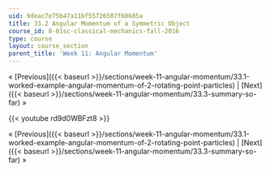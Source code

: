 ```yaml
---
uid: 9deac7e75b47a11bf55726507f60685a
title: 33.2 Angular Momentum of a Symmetric Object
course_id: 8-01sc-classical-mechanics-fall-2016
type: course
layout: course_section
parent_title: 'Week 11: Angular Momentum'
---
```


« [Previous]({{< baseurl >}}/sections/week-11-angular-momentum/33.1-worked-example-angular-momentum-of-2-rotating-point-particles) | [Next]({{< baseurl >}}/sections/week-11-angular-momentum/33.3-summary-so-far) »

{{< youtube rd9d0WBFzt8 >}}

« [Previous]({{< baseurl >}}/sections/week-11-angular-momentum/33.1-worked-example-angular-momentum-of-2-rotating-point-particles) | [Next]({{< baseurl >}}/sections/week-11-angular-momentum/33.3-summary-so-far) »
